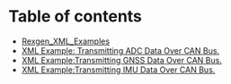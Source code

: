 # Table of contents

* [Rexgen\_XML\_Examples](README.md)
* [XML Example: Transmitting ADC Data Over CAN Bus.](ADC2CAN/README.md)
* [XML Example:Transmitting GNSS Data Over CAN Bus.](GNSS2CAN/README.md)
* [XML Example:Transmitting IMU Data Over CAN Bus.](IMUtoCAN/README.md)

